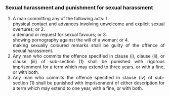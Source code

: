 ### Sexual harassment and punishment for sexual harassment

1. <div style="text-align: justify"> A man committing any of the following acts:
    1. <div style="text-align: justify"> physical contact and advances involving unwelcome and explicit sexual overtures; or
    2. <div style="text-align: justify"> a demand or request for sexual favours; or
    3. <div style="text-align: justify"> showing pornography against the will of a woman; or
    4. <div style="text-align: justify"> making sexually coloured remarks shall be guilty of the offence of sexual harassment.
2. <div style="text-align: justify"> Any man who commits the offence specified in clause (i), clause (ii), or clause (iii) of sub-section (1) shall be punished with rigorous imprisonment for a term which may extend to three years, or with a fine, or with both.
3. <div style="text-align: justify"> Any man who commits the offence specified in clause (iv) of sub-section (1) shall be punished with imprisonment of either description for a term which may extend to one year, with a fine, or with both.
